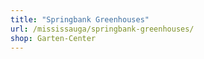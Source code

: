 ```yaml
---
title: "Springbank Greenhouses"
url: /mississauga/springbank-greenhouses/
shop: Garten-Center
---
```

